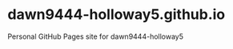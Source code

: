 # dawn9444-holloway5.github.io
Personal GitHub Pages site for dawn9444-holloway5

<!-- Auto-update: 2025-10-10T03:39:47.132176 -->

<!-- Auto-update: 2025-10-10T14:23:29.044371 -->

<!-- Auto-update: 2025-10-11T11:35:42.322868 -->

<!-- Auto-update: 2025-10-13T10:13:07.542601 -->

<!-- Auto-update: 2025-10-14T00:51:13.364827 -->

<!-- Auto-update: 2025-10-14T01:26:17.652501 -->

<!-- Auto-update: 2025-10-19T09:21:32.896275 -->
